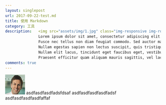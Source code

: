 ```yaml
---
layout: singlepost
url: 2017-09-22-test.md
title: 使用 Markdown
category: 工具
description:   <img src="assets/img/1.jpg" class="img-responsive img-rounded" />
               Lorem ipsum dolor sit amet, consectetur adipiscing elit. 
               Fusce nec tellus non diam feugiat commodo. Sed auctor mauris a tristique imperdiet. 
               Nullam egestas sapien non lectus suscipit, quis tristique odio imperdiet.
               Nullam elit lacus, tincidunt eget faucibus eget, vestibulum venenatis metus.
               Praesent efficitur quam aliquam mauris sagittis, vel lacinia risus luctus. Ut vitae bibendum ipsum.
comments: true
---
```



<img src="/uploads/user2.png" class="img-responsive img-rounded" />
asdfasdfasdfadsfdsaf
asdfasdfasdfasdfadsf
asdfasdfasdfasdfaffaf